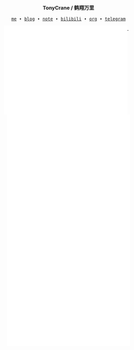 <h3 align="center"> TonyCrane / 鹤翔万里</h3>

<p align="center">
  <samp>
    <a href="https://tonycrane.cc/">me</a> ∙
    <a href="https://blog.tonycrane.cc/">blog</a> ∙
    <a href="https://note.tonycrane.cc/">note</a> ∙
    <a href="https://space.bilibili.com/171431343">bilibili</a> ∙ 
    <a href="https://github.com/manim-kindergarten">org</a> ∙
    <a href="https://t.me/Tony_Crane">telegram</a>
  </samp>
</p>

<!-- ![Metrics](https://github.com/Michael-OvO/Michael-OvO/blob/master/github-metrics.svg) -->

<p align="center">
  <a href="https://github.com/TonyCrane">
    <img width="400" align="top" src="https://github.com/Michael-OvO/Michael-OvO/blob/main/metrics.left.svg" />
  </a>
  &emsp;
  <a href="https://github.com/TonyCrane">
    <img width="400" align="top" src="https://github.com/Michael-OvO/Michael-OvO/blob/main/metrics.right.svg" />
  </a>
</p>

